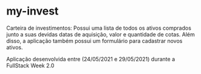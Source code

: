 # my-invest
Carteira de investimentos:
Possui uma lista de todos os ativos comprados junto a suas devidas datas de aquisição, valor e quantidade de cotas. Além disso, a aplicação também possui um formulário para cadastrar novos ativos.

Aplicação desenvolvida entre (24/05/2021 e 29/05/2021) durante a FullStack Week 2.0
